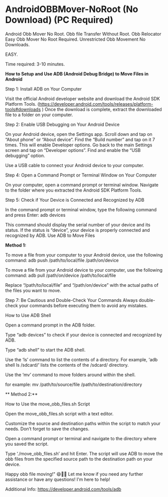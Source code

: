 # AndroidOBBMover-NoRoot (No Download) (PC Required)
Android Obb Mover No Root. Obb file Transfer Without Root. Obb Relocator Easy Obb Mover No Root Required. Unrestricted Obb Movement No Downloads.

EASY.

Time required: 3-10 minutes.


**How to Setup and Use ADB (Android Debug Bridge) to Move Files in Android**

Step 1: Install ADB on Your Computer

Visit the official Android developer website and download the Android SDK Platform Tools. (https://developer.android.com/tools/releases/platform-tools#downloads )
Once the download is complete, extract the downloaded file to a folder on your computer.

Step 2: Enable USB Debugging on Your Android Device

On your Android device, open the Settings app.
Scroll down and tap on “About phone” or “About device”.
Find the “Build number” and tap on it 7 times. This will enable Developer options.
Go back to the main Settings screen and tap on “Developer options”.
Find and enable the “USB debugging” option.

Use a USB cable to connect your Android device to your computer.

Step 4: Open a Command Prompt or Terminal Window on Your Computer

On your computer, open a command prompt or terminal window.
Navigate to the folder where you extracted the Android SDK Platform Tools.

Step 5: Check if Your Device is Connected and Recognized by ADB

In the command prompt or terminal window, type the following command and press Enter: adb devices

This command should display the serial number of your device and its status. If the status is “device”, your device is properly connected and recognized by ADB.
Use ADB to Move Files



**Method 1:**

To move a file from your computer to your Android device, use the following command:
adb push /path/to/local/file /path/on/device


To move a file from your Android device to your computer, use the following command:
adb pull /path/on/device /path/to/local/file


Replace “/path/to/local/file” and “/path/on/device” with the actual paths of the files you want to move.

Step 7: Be Cautious and Double-Check Your Commands
Always double-check your commands before executing them to avoid any mistakes.


How to Use ADB Shell

Open a command prompt in the ADB folder.

Type “adb devices” to check if your device is connected and recognized by ADB.

Type “adb shell” to start the ADB shell.

Use the ‘ls’ command to list the contents of a directory. For example, ‘adb shell ls /sdcard/’ lists the contents of the /sdcard/ directory.

Use the ‘mv’ command to move folders around within the shell.

for example: mv /path/to/source/file /path/to/destination/directory

**
Method 2:**

How to Use the move_obb_files.sh Script

Open the move_obb_files.sh script with a text editor.

Customize the source and destination paths within the script to match your needs. Don’t forget to save the changes.

Open a command prompt or terminal and navigate to the directory where you saved the script.

Type ‘./move_obb_files.sh’ and hit Enter. The script will use ADB to move the obb files from the specified source path to the destination path on your device.


Happy obb file moving!" 😄📁📲
Let me know if you need any further assistance or have any questions! I'm here to help! 


Additional Info: 
https://developer.android.com/tools/adb 
